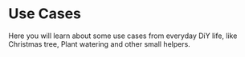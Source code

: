 # Use Cases

Here you will learn about some use cases from everyday DiY life, like Christmas tree, Plant watering and other small helpers.

